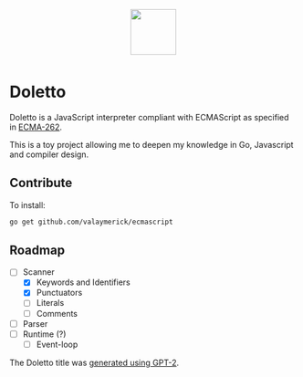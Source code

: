 <p align="center" style="margin-bottom: 48px;">
    <img width="80px" src="https://user-images.githubusercontent.com/18191750/87425115-615ab400-c5dd-11ea-81fa-5e726ddb04fe.png"/>
</p>

# Doletto

Doletto is a JavaScript interpreter compliant with ECMAScript as specified in [ECMA-262](https://tc39.es/ecma262/).

This is a toy project allowing me to deepen my knowledge in Go, Javascript and compiler design.

## Contribute

To install:

```bash
go get github.com/valaymerick/ecmascript
```

## Roadmap

- [ ] Scanner
  - [x] Keywords and Identifiers
  - [x] Punctuators
  - [ ] Literals
  - [ ] Comments
- [ ] Parser
- [ ] Runtime (?)
  - [ ] Event-loop

The Doletto title was [generated using GPT-2](https://github.com/turtlesoupy/this-word-does-not-exist).
